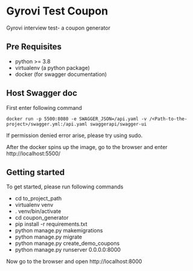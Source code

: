 # Gyrovi Test Coupon 

Gyrovi interview test- a coupon generator


## Pre Requisites
- python >= 3.8
- virtualenv (a python package)
- docker (for swagger documentation)

## Host Swagger doc

First enter following command
```
docker run -p 5500:8080 -e SWAGGER_JSON=/api.yaml -v /<Path-to-the-project>/swagger.yml:/api.yaml swaggerapi/swagger-ui
```

If permission denied error arise, please try using sudo.

After the docker spins up the image, go to the browser and enter http://localhost:5500/

## Getting started

To get started, please run following commands

- cd to_project_path
- virtualenv venv
- . venv/bin/activate
- cd coupon_generator
- pip install -r requirements.txt
- python manage.py makemigrations
- python manage.py migrate
- python manage.py create_demo_coupons
- python manage.py runserver 0.0.0.0:8000

Now go to the browser and open http://localhost:8000

